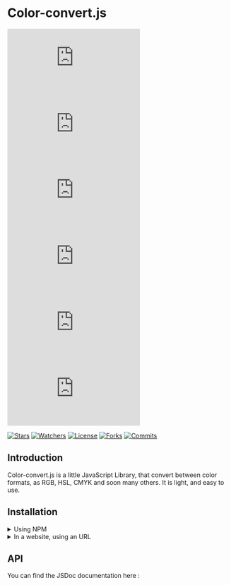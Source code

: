 # Color-convert.js

[![Latest version](https://badgen.net/npm/v/@eliotttak/color-convert.js "Latest version")][npm_project_page]
[![Types](https://badgen.net/npm/types/@eliotttak/color-convert.js "Types")][npm_project_page]
[![Total downloads](https://badgen.net/npm/dt/@eliotttak/color-convert.js "Total downloads")][npm_project_page]
[![Weekly downloads](https://badgen.net/npm/dw/@eliotttak/color-convert.js "Weekly downloads")][npm_project_page]
[![Node.js version](https://badgen.net/npm/node/@eliotttak/color-convert.js "Node.js version")][npm_project_page]
[![Dependents](https://badgen.net/npm/dependents/@eliotttak/color-convert.js "Node.js version")][npm_project_page]

[![Stars](https://badgen.net/github/stars/eliotttak/color-convert-js "Stars")][github_project_page]
[![Watchers](https://badgen.net/github/watchers/eliotttak/color-convert-js "Watchers")][github_project_page]
[![License](https://badgen.net/github/license/eliotttak/color-convert-js "License")][github_project_page]
[![Forks](https://badgen.net/github/forks/eliotttak/color-convert-js "Forks")][github_project_page]
[![Commits](https://badgen.net/github/commits/eliotttak/color-convert-js "Commits")][github_project_page]

## Introduction
Color-convert.js is a little JavaScript Library, that convert between color formats, as RGB, HSL, CMYK and soon many others. It is light, and easy to use.


## Installation

<details><summary>Using NPM</span></summary>

First install in your project
```bash
npm install @eliotttak/color-convert.js
```

And then use it in your script
```javascript
const colorConvertJs = require("@eliotttak/color-convert.js")

console.table(colorConvertJs.rgbToHsl(0, 255, 0))
```
Output :

| (index) | Values |
| :-----: | :----: |
|    h    |  120   |
|    s    |  100   |
|    l    |   50   |
</details>
<details><summary>In a website, using an URL</span></summary>

Add this line to you HTML
```html
<script type="text/javascript" src="https://raw.githubusercontent.com/eliotttak/color-convert-js/refs/heads/main/index.js"></script>
```

And then you can use it in your scripts
```javascript
console.table(rgbToHsl(0, 255, 0))
```
Output :

| (index) | Values |
| :-----: | :----: |
|    h    |  120   |
|    s    |  100   |
|    l    |   50   |
</details>

## API
You can find the JSDoc documentation here : 

[npm_project_page]: https://npmjs.org/package/@eliotttak/color-convert.js
[github_project_page]: https://github.com/eliotttak/color-convert-js
